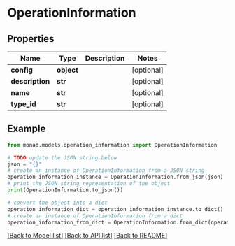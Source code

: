 # OperationInformation


## Properties

Name | Type | Description | Notes
------------ | ------------- | ------------- | -------------
**config** | **object** |  | [optional] 
**description** | **str** |  | [optional] 
**name** | **str** |  | [optional] 
**type_id** | **str** |  | [optional] 

## Example

```python
from monad.models.operation_information import OperationInformation

# TODO update the JSON string below
json = "{}"
# create an instance of OperationInformation from a JSON string
operation_information_instance = OperationInformation.from_json(json)
# print the JSON string representation of the object
print(OperationInformation.to_json())

# convert the object into a dict
operation_information_dict = operation_information_instance.to_dict()
# create an instance of OperationInformation from a dict
operation_information_from_dict = OperationInformation.from_dict(operation_information_dict)
```
[[Back to Model list]](../README.md#documentation-for-models) [[Back to API list]](../README.md#documentation-for-api-endpoints) [[Back to README]](../README.md)


